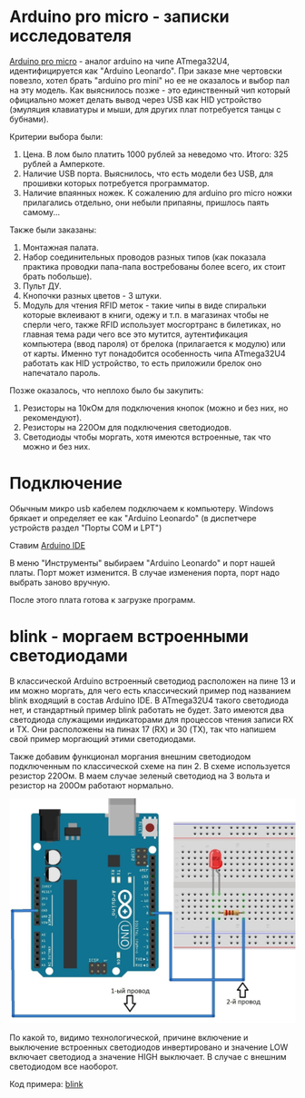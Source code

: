 # Arduino pro micro - записки исследователя #

[Arduino pro micro](http://www.pighixxx.com/test/2016/07/pro-micro-pinout/) - аналог arduino на чипе ATmega32U4, идентифицируется как "Arduino Leonardo". При заказе мне чертовски повезло, хотел брать "arduino pro mini" но ее не оказалось и выбор пал на эту модель. Как выяснилось позже - это единственный чип который официально может делать вывод через USB как HID устройство (эмуляция клавиатуры и мыши, для других плат потребуется танцы с бубнами).

Критерии выбора были:
1. Цена. В лом было платить 1000 рублей за неведомо что. Итого: 325 рублей а Амперкоте.
2. Наличие USB порта. Выяснилось, что есть модели без USB, для прошивки которых потребуется программатор.
3. Наличие впаянных ножек. К сожалению для arduino pro micro ножки прилагались отдельно, они небыли припаяны, пришлось паять самому...

Также были заказаны:
1. Монтажная палата.
2. Набор соединительных проводов разных типов (как показала практика проводки папа-папа востребованы более всего, их стоит брать побольше).
3. Пульт ДУ.
4. Кнопочки разных цветов - 3 штуки.
5. Модуль для чтения RFID меток - такие чипы в виде спиральки которые вклеивают в книги, одежу и т.п. в магазинах чтобы не сперли чего, также RFID использует мосгортранс в билетиках, но главная тема ради чего все это мутится, аутентификация компьютера (ввод пароля) от брелока (прилагается к модулю) или от карты. Именно тут понадобится особенность чипа ATmega32U4 работать как HID устройство, то есть приложили брелок оно напечатало пароль.

Позже оказалось, что неплохо было бы закупить:
1. Резисторы на 10кОм для подключения кнопок (можно и без них, но рекомендуют).
2. Резисторы на 220Ом для подключения светодиодов.
3. Светодиоды чтобы моргать, хотя имеются встроенные, так что можно и без них.

# Подключение #

Обычным микро usb кабелем подключаем к компьютеру. Windows брякает и определяет ее как "Arduino Leonardo" (в диспетчере устройств раздел "Порты COM и LPT")

Ставим [Arduino IDE](https://www.arduino.cc/en/main/software)

В меню "Инструменты" выбираем "Arduino Leonardo" и порт нашей платы. Порт может изменится. В случае изменения порта, порт надо выбрать заново вручную.

После этого плата готова к загрузке программ.

# blink - моргаем встроенными светодиодами #

В классической Arduino встроенный светодиод расположен на пине 13 и им можно моргать, для чего есть классический пример под названием blink входящий в состав Arduino IDE. В ATmega32U4 такого светодиода нет, и стандартный пример blink работать не будет. Зато имеются два светодиода служащими индикаторами для процессов чтения записи RX и TX. Они расположены на пинах 17 (RX) и 30 (TX), так что напишем свой пример моргающий этими светодиодами.

Также добавим функционал моргания внешним светодиодом подключенным по классической схеме на пин 2. В схеме используется резистор 220Ом. В маем случае зеленый светодиод на 3 вольта и резистор на 200Ом работают нормально.

![GitHub Logo](/images/scheme1.jpg)

По какой то, видимо технологической, причине включение и выключение встроенных светодиодов инвертировано и значение LOW включает светодиод а значение HIGH выключает. В случае с внешним светодиодом все наоборот.

Код примера: [blink](/blink)
